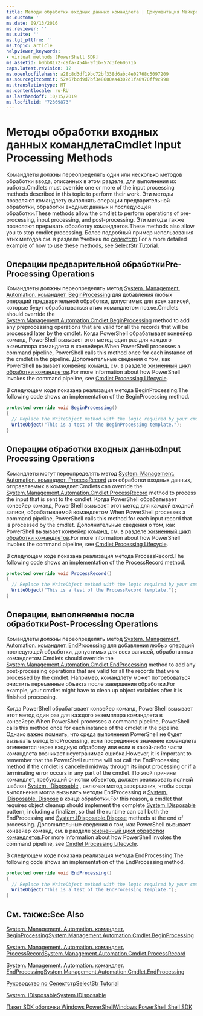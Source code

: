 ```yaml
---
title: Методы обработки входных данных командлета | Документация Майкрософт
ms.custom: ''
ms.date: 09/13/2016
ms.reviewer: ''
ms.suite: ''
ms.tgt_pltfrm: ''
ms.topic: article
helpviewer_keywords:
- virtual methods (PowerShell SDK]
ms.assetid: b0bb8172-c9fa-454b-9f1b-57c3fe60671b
caps.latest.revision: 12
ms.openlocfilehash: a28c8d3df19bc72bf338d6abc4e02768c5097209
ms.sourcegitcommit: 52a67bcd9d7bf3e8600ea4302d1fa8970ff9c998
ms.translationtype: MT
ms.contentlocale: ru-RU
ms.lasthandoff: 10/15/2019
ms.locfileid: "72369873"
---
```

# <a name="cmdlet-input-processing-methods"></a><span data-ttu-id="50a7d-102">Методы обработки входных данных командлета</span><span class="sxs-lookup"><span data-stu-id="50a7d-102">Cmdlet Input Processing Methods</span></span>

<span data-ttu-id="50a7d-103">Командлеты должны переопределять один или несколько методов обработки ввода, описанных в этом разделе, для выполнения их работы.</span><span class="sxs-lookup"><span data-stu-id="50a7d-103">Cmdlets must override one or more of the input processing methods described in this topic to perform their work.</span></span>
<span data-ttu-id="50a7d-104">Эти методы позволяют командлету выполнять операции предварительной обработки, обработки входных данных и последующей обработки.</span><span class="sxs-lookup"><span data-stu-id="50a7d-104">These methods allow the cmdlet to perform operations of pre-processing, input processing, and post-processing.</span></span>
<span data-ttu-id="50a7d-105">Эти методы также позволяют прерывать обработку командлетов.</span><span class="sxs-lookup"><span data-stu-id="50a7d-105">These methods also allow you to stop cmdlet processing.</span></span>
<span data-ttu-id="50a7d-106">Более подробный пример использования этих методов см. в разделе Учебник по [селектстр](selectstr-tutorial.md).</span><span class="sxs-lookup"><span data-stu-id="50a7d-106">For a more detailed example of how to use these methods, see [SelectStr Tutorial](selectstr-tutorial.md).</span></span>

## <a name="pre-processing-operations"></a><span data-ttu-id="50a7d-107">Операции предварительной обработки</span><span class="sxs-lookup"><span data-stu-id="50a7d-107">Pre-Processing Operations</span></span>

<span data-ttu-id="50a7d-108">Командлеты должны переопределять метод [System. Management. Automation. командлет. BeginProcessing](/dotnet/api/System.Management.Automation.Cmdlet.BeginProcessing) для добавления любых операций предварительной обработки, допустимых для всех записей, которые будут обрабатываться этим командлетом позже.</span><span class="sxs-lookup"><span data-stu-id="50a7d-108">Cmdlets should override the [System.Management.Automation.Cmdlet.BeginProcessing](/dotnet/api/System.Management.Automation.Cmdlet.BeginProcessing) method to add any preprocessing operations that are valid for all the records that will be processed later by the cmdlet.</span></span>
<span data-ttu-id="50a7d-109">Когда PowerShell обрабатывает конвейер команд, PowerShell вызывает этот метод один раз для каждого экземпляра командлета в конвейере.</span><span class="sxs-lookup"><span data-stu-id="50a7d-109">When PowerShell processes a command pipeline, PowerShell calls this method once for each instance of the cmdlet in the pipeline.</span></span>
<span data-ttu-id="50a7d-110">Дополнительные сведения о том, как PowerShell вызывает конвейер команд, см. в разделе [жизненный цикл обработки командлетов](/previous-versions/ms714429(v=vs.85)).</span><span class="sxs-lookup"><span data-stu-id="50a7d-110">For more information about how PowerShell invokes the command pipeline, see [Cmdlet Processing Lifecycle](/previous-versions/ms714429(v=vs.85)).</span></span>

<span data-ttu-id="50a7d-111">В следующем коде показана реализация метода BeginProcessing.</span><span class="sxs-lookup"><span data-stu-id="50a7d-111">The following code shows an implementation of the BeginProcessing method.</span></span>

```csharp
protected override void BeginProcessing()
{
  // Replace the WriteObject method with the logic required by your cmdlet.
  WriteObject("This is a test of the BeginProcessing template.");
}
```

## <a name="input-processing-operations"></a><span data-ttu-id="50a7d-112">Операции обработки входных данных</span><span class="sxs-lookup"><span data-stu-id="50a7d-112">Input Processing Operations</span></span>

<span data-ttu-id="50a7d-113">Командлеты могут переопределять метод [System. Management. Automation. командлет. ProcessRecord](/dotnet/api/System.Management.Automation.Cmdlet.ProcessRecord) для обработки входных данных, отправляемых в командлет.</span><span class="sxs-lookup"><span data-stu-id="50a7d-113">Cmdlets can override the [System.Management.Automation.Cmdlet.ProcessRecord](/dotnet/api/System.Management.Automation.Cmdlet.ProcessRecord) method to process the input that is sent to the cmdlet.</span></span>
<span data-ttu-id="50a7d-114">Когда PowerShell обрабатывает конвейер команд, PowerShell вызывает этот метод для каждой входной записи, обрабатываемой командлетом.</span><span class="sxs-lookup"><span data-stu-id="50a7d-114">When PowerShell processes a command pipeline, PowerShell calls this method for each input record that is processed by the cmdlet.</span></span>
<span data-ttu-id="50a7d-115">Дополнительные сведения о том, как PowerShell вызывает конвейер команд, см. в разделе [жизненный цикл обработки командлетов](/previous-versions/ms714429(v=vs.85)).</span><span class="sxs-lookup"><span data-stu-id="50a7d-115">For more information about how PowerShell invokes the command pipeline, see [Cmdlet Processing Lifecycle](/previous-versions/ms714429(v=vs.85)).</span></span>

<span data-ttu-id="50a7d-116">В следующем коде показана реализация метода ProcessRecord.</span><span class="sxs-lookup"><span data-stu-id="50a7d-116">The following code shows an implementation of the ProcessRecord method.</span></span>

```csharp
protected override void ProcessRecord()
{
  // Replace the WriteObject method with the logic required by your cmdlet.
  WriteObject("This is a test of the ProcessRecord template.");
}
```

## <a name="post-processing-operations"></a><span data-ttu-id="50a7d-117">Операции, выполняемые после обработки</span><span class="sxs-lookup"><span data-stu-id="50a7d-117">Post-Processing Operations</span></span>

<span data-ttu-id="50a7d-118">Командлеты должны переопределять метод [System. Management. Automation. командлет. EndProcessing](/dotnet/api/System.Management.Automation.Cmdlet.EndProcessing) для добавления любых операций последующей обработки, допустимых для всех записей, обработанных командлетом.</span><span class="sxs-lookup"><span data-stu-id="50a7d-118">Cmdlets should override the [System.Management.Automation.Cmdlet.EndProcessing](/dotnet/api/System.Management.Automation.Cmdlet.EndProcessing) method to add any post-processing operations that are valid for all the records that were processed by the cmdlet.</span></span>
<span data-ttu-id="50a7d-119">Например, командлету может потребоваться очистить переменные объекта после завершения обработки.</span><span class="sxs-lookup"><span data-stu-id="50a7d-119">For example, your cmdlet might have to clean up object variables after it is finished processing.</span></span>

<span data-ttu-id="50a7d-120">Когда PowerShell обрабатывает конвейер команд, PowerShell вызывает этот метод один раз для каждого экземпляра командлета в конвейере.</span><span class="sxs-lookup"><span data-stu-id="50a7d-120">When PowerShell processes a command pipeline, PowerShell calls this method once for each instance of the cmdlet in the pipeline.</span></span>
<span data-ttu-id="50a7d-121">Однако важно помнить, что среда выполнения PowerShell не будет вызывать метод EndProcessing, если посрединное значение командлета отменяется через входную обработку или если в какой-либо части командлета возникает неустранимая ошибка.</span><span class="sxs-lookup"><span data-stu-id="50a7d-121">However, it is important to remember that the PowerShell runtime will not call the EndProcessing method if the cmdlet is canceled midway through its input processing or if a terminating error occurs in any part of the cmdlet.</span></span>
<span data-ttu-id="50a7d-122">По этой причине командлет, требующий очистки объектов, должен реализовать полный шаблон [System. IDisposable](/dotnet/api/System.IDisposable) , включая метод завершения, чтобы среда выполнения могла вызывать методы EndProcessing и [System. IDisposable. Dispose](/dotnet/api/System.IDisposable.Dispose) в конце обработки.</span><span class="sxs-lookup"><span data-stu-id="50a7d-122">For this reason, a cmdlet that requires object cleanup should implement the complete [System.IDisposable](/dotnet/api/System.IDisposable) pattern, including a finalizer, so that the runtime can call both the EndProcessing and [System.IDisposable.Dispose](/dotnet/api/System.IDisposable.Dispose) methods at the end of processing.</span></span>
<span data-ttu-id="50a7d-123">Дополнительные сведения о том, как PowerShell вызывает конвейер команд, см. в разделе [жизненный цикл обработки командлетов](/previous-versions/ms714429(v=vs.85)).</span><span class="sxs-lookup"><span data-stu-id="50a7d-123">For more information about how PowerShell invokes the command pipeline, see [Cmdlet Processing Lifecycle](/previous-versions/ms714429(v=vs.85)).</span></span>

<span data-ttu-id="50a7d-124">В следующем коде показана реализация метода EndProcessing.</span><span class="sxs-lookup"><span data-stu-id="50a7d-124">The following code shows an implementation of the EndProcessing method.</span></span>

```csharp
protected override void EndProcessing()
{
  // Replace the WriteObject method with the logic required by your cmdlet.
  WriteObject("This is a test of the EndProcessing template.");
}
```

## <a name="see-also"></a><span data-ttu-id="50a7d-125">См. также:</span><span class="sxs-lookup"><span data-stu-id="50a7d-125">See Also</span></span>

[<span data-ttu-id="50a7d-126">System. Management. Automation. командлет. BeginProcessing</span><span class="sxs-lookup"><span data-stu-id="50a7d-126">System.Management.Automation.Cmdlet.BeginProcessing</span></span>](/dotnet/api/System.Management.Automation.Cmdlet.BeginProcessing)

[<span data-ttu-id="50a7d-127">System. Management. Automation. командлет. ProcessRecord</span><span class="sxs-lookup"><span data-stu-id="50a7d-127">System.Management.Automation.Cmdlet.ProcessRecord</span></span>](/dotnet/api/System.Management.Automation.Cmdlet.ProcessRecord)

[<span data-ttu-id="50a7d-128">System. Management. Automation. командлет. EndProcessing</span><span class="sxs-lookup"><span data-stu-id="50a7d-128">System.Management.Automation.Cmdlet.EndProcessing</span></span>](/dotnet/api/System.Management.Automation.Cmdlet.EndProcessing)

[<span data-ttu-id="50a7d-129">Руководство по Селектстр</span><span class="sxs-lookup"><span data-stu-id="50a7d-129">SelectStr Tutorial</span></span>](selectstr-tutorial.md)

[<span data-ttu-id="50a7d-130">System. IDisposable</span><span class="sxs-lookup"><span data-stu-id="50a7d-130">System.IDisposable</span></span>](/dotnet/api/System.IDisposable)

[<span data-ttu-id="50a7d-131">Пакет SDK оболочки Windows PowerShell</span><span class="sxs-lookup"><span data-stu-id="50a7d-131">Windows PowerShell Shell SDK</span></span>](../windows-powershell-reference.md)
